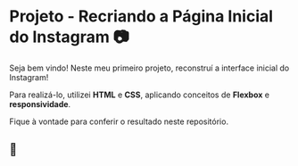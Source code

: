 # Projeto - Recriando a Página Inicial do Instagram :camera:

Seja bem vindo! Neste meu primeiro projeto, reconstruí a interface inicial do Instagram!

Para realizá-lo, utilizei **HTML** e **CSS**, aplicando conceitos de **Flexbox** e **responsividade**.

Fique à vontade para conferir o resultado neste repositório.

## :rocket:

